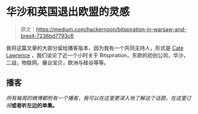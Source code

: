 # 华沙和英国退出欧盟的灵感

> 原文：<https://medium.com/hackernoon/bitspiration-in-warsaw-and-brexit-7236bd7793c6>

我将这篇文章的大部分留给播客版本，因为我有一个共同主持人，形式是 [Cate Lawrence](https://medium.com/u/529dde579def?source=post_page-----7236bd7793c6--------------------------------) ，我们谈论了近一个小时关于 Bitspiration，东欧的初创公司，华沙，二战，物联网，展台宝贝，欧洲与硅谷等等。

## 播客

*所有每周的微博都附有一个播客，我可以在这里更深入地了解这个话题，在这里订阅*[](http://feeds.soundcloud.com/users/soundcloud:users:128163767/sounds.rss)**或者听左边的单集。**